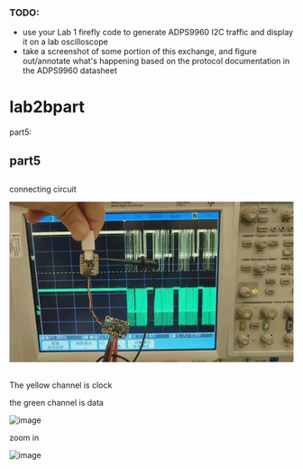### TODO:

- use your Lab 1 firefly code to generate ADPS9960 I2C traffic and display it on a lab oscilloscope
- take a screenshot of some portion of this exchange, and figure out/annotate what's happening based on the protocol documentation in the ADPS9960 datasheet 


# lab2bpart

part5:


## part5

##
connecting circuit


![image](https://github.com/real-YingXu/lab2bpart/blob/main/ezgif.com-gif-maker%20(4).gif)


##


The yellow channel is clock 


the green channel is data

![image](https://user-images.githubusercontent.com/114256663/200049272-88e6d64f-d10f-4fe2-ab09-5ac8af2a18af.png)


zoom in


![image](https://user-images.githubusercontent.com/114256663/200049369-892c9b4b-5795-4f56-91e8-bebc62b50822.png)





